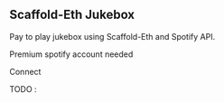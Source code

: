 ## Scaffold-Eth Jukebox

Pay to play jukebox using Scaffold-Eth and Spotify API.

Premium spotify account needed

Connect

TODO : 
